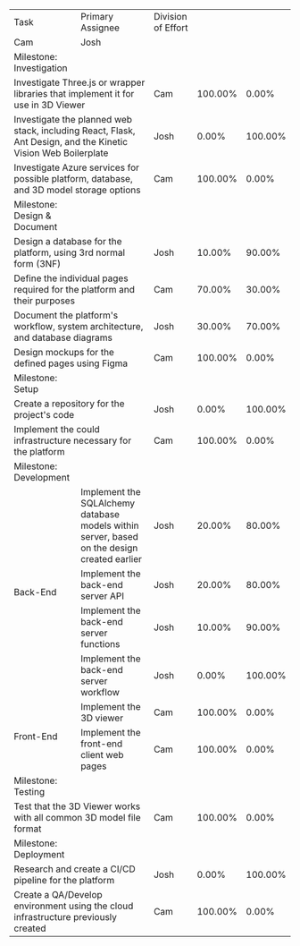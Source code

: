 <table>
    <tr>
        <td>Task</td>
        <td>Primary Assignee</td>
        <td>Division of Effort</td>
    </tr>
    <tr>
        <td>Cam</td>
        <td>Josh</td>
    </tr>
    <tr>
        <td>Milestone: Investigation</td>
    </tr>
    <tr>
        <td colspan="2">Investigate Three.js or wrapper libraries that implement it for use in 3D Viewer</td>
        <td>Cam</td>
        <td>100.00%</td>
        <td>0.00%</td>
    </tr>
    <tr>
        <td colspan="2">Investigate the planned web stack, including React, Flask, Ant Design, and the Kinetic Vision Web Boilerplate</td>
        <td>Josh</td>
        <td>0.00%</td>
        <td>100.00%</td>
    </tr>
    <tr>
        <td colspan="2">Investigate Azure services for possible platform, database, and 3D model storage options</td>
        <td>Cam</td>
        <td>100.00%</td>
        <td>0.00%</td>
    </tr>
    <tr>
        <td>Milestone: Design &amp; Document</td>
    </tr>
    <tr>
        <td colspan="2">Design a database for the platform, using 3rd normal form (3NF)</td>
        <td>Josh</td>
        <td>10.00%</td>
        <td>90.00%</td>
    </tr>
    <tr>
        <td colspan="2">Define the individual pages required for the platform and their purposes</td>
        <td>Cam</td>
        <td>70.00%</td>
        <td>30.00%</td>
    </tr>
    <tr>
        <td colspan="2">Document the platform's workflow, system architecture, and database diagrams</td>
        <td>Josh</td>
        <td>30.00%</td>
        <td>70.00%</td>
    </tr>
    <tr>
        <td colspan="2">Design mockups for the defined pages using Figma</td>
        <td>Cam</td>
        <td>100.00%</td>
        <td>0.00%</td>
    </tr>
    <tr>
        <td>Milestone: Setup</td>
    </tr>
    <tr>
        <td colspan="2">Create a repository for the project's code</td>
        <td>Josh</td>
        <td>0.00%</td>
        <td>100.00%</td>
    </tr>
    <tr>
        <td colspan="2">Implement the could infrastructure necessary for the platform</td>
        <td>Cam</td>
        <td>100.00%</td>
        <td>0.00%</td>
    </tr>
    <tr>
        <td>Milestone: Development</td>
    </tr>
    <tr>
        <td rowspan="4">Back-End</td>
        <td>Implement the SQLAlchemy database models within server, based on the design created earlier</td>
        <td>Josh</td>
        <td>20.00%</td>
        <td>80.00%</td>
    </tr>
    <tr>
        <td>Implement the back-end server API</td>
        <td>Josh</td>
        <td>20.00%</td>
        <td>80.00%</td>
    </tr>
    <tr>
        <td>Implement the back-end server functions</td>
        <td>Josh</td>
        <td>10.00%</td>
        <td>90.00%</td>
    </tr>
    <tr>
        <td>Implement the back-end server workflow</td>
        <td>Josh</td>
        <td>0.00%</td>
        <td>100.00%</td>
    </tr>
    <tr>
        <td rowspan="2">Front-End</td>
        <td>Implement the 3D viewer</td>
        <td>Cam</td>
        <td>100.00%</td>
        <td>0.00%</td>
    </tr>
    <tr>
        <td>Implement the front-end client web pages</td>
        <td>Cam</td>
        <td>100.00%</td>
        <td>0.00%</td>
    </tr>
    <tr>
        <td>Milestone: Testing</td>
    </tr>
    <tr>
        <td colspan="2">Test that the 3D Viewer works with all common 3D model file format</td>
        <td>Cam</td>
        <td>100.00%</td>
        <td>0.00%</td>
    </tr>
    <tr>
        <td>Milestone: Deployment</td>
    </tr>
    <tr>
        <td colspan="2">Research and create a CI/CD pipeline for the platform</td>
        <td>Josh</td>
        <td>0.00%</td>
        <td>100.00%</td>
    </tr>
    <tr>
        <td colspan="2">Create a QA/Develop environment using the cloud infrastructure previously created</td>
        <td>Cam</td>
        <td>100.00%</td>
        <td>0.00%</td>
    </tr>
</table>